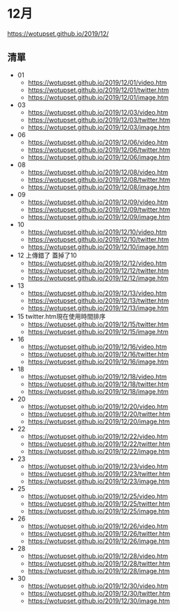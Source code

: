 # 12月
https://wotupset.github.io/2019/12/
## 清單
+ 01
  + https://wotupset.github.io/2019/12/01/video.htm 
  + https://wotupset.github.io/2019/12/01/twitter.htm  
  + https://wotupset.github.io/2019/12/01/image.htm 
+ 03
  + https://wotupset.github.io/2019/12/03/video.htm 
  + https://wotupset.github.io/2019/12/03/twitter.htm  
  + https://wotupset.github.io/2019/12/03/image.htm 
+ 06
  + https://wotupset.github.io/2019/12/06/video.htm 
  + https://wotupset.github.io/2019/12/06/twitter.htm  
  + https://wotupset.github.io/2019/12/06/image.htm 
+ 08
  + https://wotupset.github.io/2019/12/08/video.htm 
  + https://wotupset.github.io/2019/12/08/twitter.htm  
  + https://wotupset.github.io/2019/12/08/image.htm 
+ 09
  + https://wotupset.github.io/2019/12/09/video.htm 
  + https://wotupset.github.io/2019/12/09/twitter.htm  
  + https://wotupset.github.io/2019/12/09/image.htm 
+ 10
  + https://wotupset.github.io/2019/12/10/video.htm 
  + https://wotupset.github.io/2019/12/10/twitter.htm  
  + https://wotupset.github.io/2019/12/10/image.htm 
+ 12 上傳錯了 蓋掉了10
  + https://wotupset.github.io/2019/12/12/video.htm 
  + https://wotupset.github.io/2019/12/12/twitter.htm  
  + https://wotupset.github.io/2019/12/12/image.htm 
+ 13
  + https://wotupset.github.io/2019/12/13/video.htm 
  + https://wotupset.github.io/2019/12/13/twitter.htm  
  + https://wotupset.github.io/2019/12/13/image.htm 
+ 15 twitter.htm現在使用時間排序
  + https://wotupset.github.io/2019/12/15/twitter.htm  
  + https://wotupset.github.io/2019/12/15/image.htm 
+ 16
  + https://wotupset.github.io/2019/12/16/video.htm 
  + https://wotupset.github.io/2019/12/16/twitter.htm  
  + https://wotupset.github.io/2019/12/16/image.htm 
+ 18
  + https://wotupset.github.io/2019/12/18/video.htm 
  + https://wotupset.github.io/2019/12/18/twitter.htm  
  + https://wotupset.github.io/2019/12/18/image.htm 
+ 20
  + https://wotupset.github.io/2019/12/20/video.htm 
  + https://wotupset.github.io/2019/12/20/twitter.htm  
  + https://wotupset.github.io/2019/12/20/image.htm 
+ 22
  + https://wotupset.github.io/2019/12/22/video.htm 
  + https://wotupset.github.io/2019/12/22/twitter.htm  
  + https://wotupset.github.io/2019/12/22/image.htm 
+ 23
  + https://wotupset.github.io/2019/12/23/video.htm 
  + https://wotupset.github.io/2019/12/23/twitter.htm  
  + https://wotupset.github.io/2019/12/23/image.htm 
+ 25
  + https://wotupset.github.io/2019/12/25/video.htm 
  + https://wotupset.github.io/2019/12/25/twitter.htm  
  + https://wotupset.github.io/2019/12/25/image.htm 
+ 26
  + https://wotupset.github.io/2019/12/26/video.htm 
  + https://wotupset.github.io/2019/12/26/twitter.htm  
  + https://wotupset.github.io/2019/12/26/image.htm 
+ 28
  + https://wotupset.github.io/2019/12/28/video.htm 
  + https://wotupset.github.io/2019/12/28/twitter.htm  
  + https://wotupset.github.io/2019/12/28/image.htm 
+ 30
  + https://wotupset.github.io/2019/12/30/video.htm 
  + https://wotupset.github.io/2019/12/30/twitter.htm  
  + https://wotupset.github.io/2019/12/30/image.htm 
